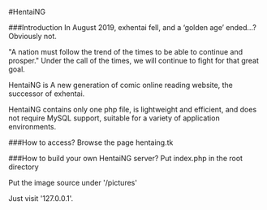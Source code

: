 #HentaiNG

###Introduction
In August 2019, exhentai fell, and a ‘golden age’ ended...? Obviously not.

"A nation must follow the trend of the times to be able to continue and prosper." Under the call of the times, we will continue to fight for that great goal.

HentaiNG is A new generation of comic online reading website, the successor of exhentai.

HentaiNG contains only one php file, is lightweight and efficient, and does not require MySQL support, suitable for a variety of application environments.

###How to access?
Browse the page hentaing.tk

###How to build your own HentaiNG server?
Put index.php in the root directory

Put the image source under '/pictures'

Just visit '127.0.0.1'.
